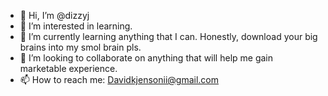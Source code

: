 - 👋 Hi, I’m @dizzyj
- 👀 I’m interested in learning.
- 🌱 I’m currently learning anything that I can. Honestly, download your big brains into my smol brain pls.
- 💞️ I’m looking to collaborate on anything that will help me gain marketable experience.
- 📫 How to reach me: Davidkjensonii@gmail.com

<!---
dizzyj/dizzyj is a ✨ special ✨ repository because its `README.md` (this file) appears on your GitHub profile.
You can click the Preview link to take a look at your changes.
--->
